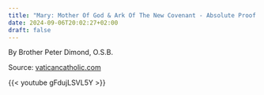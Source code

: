 ```yaml
---
title: "Mary: Mother Of God & Ark Of The New Covenant - Absolute Proof!"
date: 2024-09-06T20:02:27+02:00
draft: false
---
```



By Brother Peter Dimond, O.S.B.

Source: [vaticancatholic.com](https://vaticancatholic.com/mary-mother-of-god/)

{{< youtube gFdujLSVL5Y >}}

